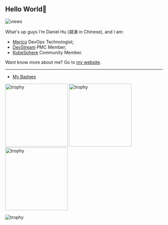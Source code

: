 ## Hello World👋

<p align=""> 
  <img src="https://komarev.com/ghpvc/?username=daniel-hutao&color=green" alt="views" /> 
</p>

What's up guys I'm Daniel Hu (胡涛 in Chinese), and I am:

- [Merico](https://www.merico.dev) DevOps Technologist;
- [DevStream](https://github.com/devstream-io/devstream) PMC Member;
- [KubeSphere](https://github.com/kubesphere/kubesphere) Community Member.

Want know more about me? Go to [my website](https://www.danielhu.cn).

---

- [My Badges](https://www.credly.com/users/tao-hu.5b997776)

<p align=""> 
  <img width="200" height="200" src="https://images.credly.com/size/680x680/images/85286156-5fa6-458e-ae00-7887360a025d/image.png" alt="trophy" />
  <img width="200" height="200" src="https://images.credly.com/size/680x680/images/efde33d7-15b1-4761-82d4-d8fb8e851965/image.png" alt="trophy" />
  <img width="200" height="200" src="https://images.credly.com/size/680x680/images/3907f0ce-4e4b-44c9-8655-db11ea98cb8a/image.png" alt="trophy" />
</p>

<p align=""> 
  <img src="https://github-profile-trophy.vercel.app/?username=daniel-hutao&row=1" alt="trophy" />
</p>
